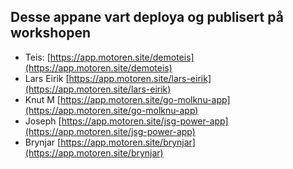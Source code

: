 ## Desse appane vart deploya og publisert på workshopen

* Teis: [https://app.motoren.site/demoteis](https://app.motoren.site/demoteis)
* Lars Eirik [https://app.motoren.site/lars-eirik](https://app.motoren.site/lars-eirik)
* Knut M [https://app.motoren.site/go-molknu-app](https://app.motoren.site/go-molknu-app)
* Joseph [https://app.motoren.site/jsg-power-app](https://app.motoren.site/jsg-power-app)
* Brynjar [https://app.motoren.site/brynjar](https://app.motoren.site/brynjar)
